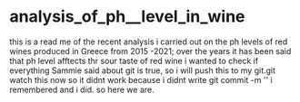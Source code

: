 # analysis_of_ph__level_in_wine
this is a read me of the recent analysis i carried out on the ph levels of red wines produced in Greece from 2015 -2021; over the years it has been said that ph level afftects thr sour taste of red wine
i wanted to check if everything Sammie said about git is true, so i will push this to my git.git
watch this
now
so it didnt work because i didnt write git commit -m ''
i remembered and i did.
so here we are.
